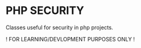 # PHP SECURITY

Classes useful for security in php projects.

! FOR LEARNING/DEVLOPMENT PURPOSES ONLY !
